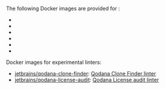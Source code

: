 [//]: # (title: Qodana Docker images)

The following Docker images are provided for [](linters.md):

- [](qodana-jvm-docker-readme.xml)
- [](qodana-jvm-community-docker-readme.xml)
- [](qodana-jvm-android-docker-readme.xml)
- [](qodana-php-docker-readme.xml)
- [](qodana-python-docker-readme.xml)
- [](qodana-js-docker-readme.xml)

Docker images for experimental linters:

- [jetbrains/qodana-clone-finder](https://hub.docker.com/r/jetbrains/qodana-clone-finder): [Qodana Clone Finder linter](clone-finder-docker-readme.md)
- [jetbrains/qodana-license-audit](https://hub.docker.com/r/jetbrains/qodana-license-audit): [Qodana License audit linter](license-audit-docker-readme.md)
